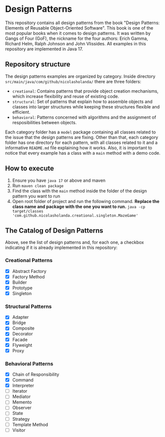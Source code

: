 # Design Patterns
This repository contains all design patterns from the book "Design Patterns: Elements of Reusable Object-Oriented Software". This book is one of the most popular books when it comes to design patterns. It was written by Gangs of Four (GoF), the nickname for the four authors: Erich Gamma, Richard Helm, Ralph Johnson and John Vlissides. All examples in this repository are implemented in Java 17.

## Repository structure
The design patterns examples are organized by category. Inside directory `src/main/java/com/github/nicolasholanda/` there are three folders:
* `creational`: Contains patterns that provide object creation mechanisms, which increase flexibility and reuse of existing code.
* `structural`: Set of patterns that explain how to assemble objects and classes into larger structures while keeping these structures flexible and efficient.
* `behavioral`: Patterns concerned with algorithms and the assignment of resposibilities between objects.

Each category folder has a `model` package containing all classes related to the issue that the design patterns are fixing. Other than that, each category folder has one directory for each pattern, with all classes related to it and a informative `README.md` file explaining how it works. Also, it is important to notice that every example has a class with a `main` method with a demo code.

## How to execute
1. Ensure you have `java 17` or above and maven
2. Run `maven clean package`
3. Find the class with the `main` method inside the folder of the design pattern you want to run
4. Open root folder of project and run the following command. **Replace the class name and package with the one you want to run.**
`java -cp target/classes 'com.github.nicolasholanda.creational.singleton.MazeGame'` 

## The Catalog of Design Patterns
Above, see the list of design patterns and, for each one, a checkbox indicating if it is already implemented in this repository:

### Creational Patterns
- [x] Abstract Factory
- [x] Factory Method
- [x] Builder
- [x] Prototype
- [x] Singleton

### Structural Patterns
- [x] Adapter
- [x] Bridge
- [x] Composite
- [x] Decorator
- [x] Facade
- [x] Flyweight
- [x] Proxy

### Behavioral Patterns
- [x] Chain of Responsibility
- [x] Command
- [x] Interpreter
- [ ] Iterator
- [ ] Mediator
- [ ] Memento
- [ ] Observer
- [ ] State
- [ ] Strategy
- [ ] Template Method
- [ ] Visitor